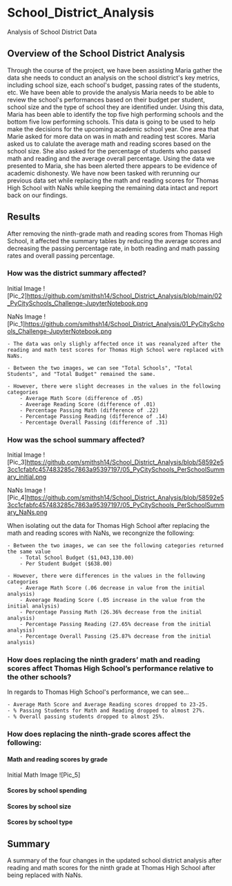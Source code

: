 # School_District_Analysis
Analysis of School District Data
## Overview of the School District Analysis
Through the course of the project, we have been assisting Maria gather the data she needs to conduct an analysis on the school district's key metrics, including school size, each school's budget, passing rates of the students, etc. We have been able to provide the analysis Maria needs to be able to review the school's performances based on their budget per student, school size and the type of school they are identified under. Using this data, Maria has been able to identify the top five high performing schools and the bottom five low performing schools. This data is going to be used to help make the decisions for the upcoming academic school year. One area that Marie asked for more data on was in math and reading test scores. Maria asked us to calulate the average math and reading scores based on the school size. She also asked for the percentage of students who passed math and reading and the average overall percentage. Using the data we presented to Maria, she has been alerted there appears to be evidence of academic dishonesty. We have now been tasked with rerunning our previous data set while replacing the math and reading scores for Thomas High School with NaNs while keeping the remaining data intact and report back on our findings. 
## Results
After removing the ninth-grade math and reading scores from Thomas High School, it affected the summary tables by reducing the average scores and decreasing the passing percentage rate, in both reading and math passing rates and overall passing percentage.
### How was the district summary affected?
Initial Image
![Pic_2]https://github.com/smithsh14/School_District_Analysis/blob/main/02_PyCitySchools_Challenge-JupyterNotebook.png

NaNs Image
![Pic_1]https://github.com/smithsh14/School_District_Analysis/01_PyCitySchools_Challenge-JupyterNotebook.png

    - The data was only slighly affected once it was reanalyzed after the reading and math test scores for Thomas High School were replaced with NaNs. 

    - Between the two images, we can see "Total Schools", "Total Students", and "Total Budget" remained the same.
    
    - However, there were slight decreases in the values in the following categories
        - Average Math Score (difference of .05)
        - Aveerage Reading Score (difference of .01)
        - Percentage Passing Math (difference of .22)
        - Percentage Passing Reading (difference of .14)
        - Percentage Overall Passing (difference of .31)
       

### How was the school summary affected? 
Initial Image
![Pic_3]https://github.com/smithsh14/School_District_Analysis/blob/58592e53cc1cfabfc457483285c7863a95397197/05_PyCitySchools_PerSchoolSummary_initial.png

NaNs Image
![Pic_4]https://github.com/smithsh14/School_District_Analysis/blob/58592e53cc1cfabfc457483285c7863a95397197/05_PyCitySchools_PerSchoolSummary_NaNs.png
 
When isolating out the data for Thomas High School after replacing the math and reading scores with NaNs, we recongnize the following:

    - Between the two images, we can see the following categories returned the same value
        - Total School Budget ($1,043,130.00)
        - Per Student Budget ($638.00)
    
    - However, there were differences in the values in the following categories
        - Average Math Score (.06 decrease in value from the initial analysis)
        - Aveerage Reading Score (.05 increase in the value from the initial analysis)
        - Percentage Passing Math (26.36% decrease from the initial analysis)
        - Percentage Passing Reading (27.65% decrease from the initial analysis)
        - Percentage Overall Passing (25.87% decrease from the initial analysis)

### How does replacing the ninth graders’ math and reading scores affect Thomas High School’s performance relative to the other schools?
In regards to Thomas High School's performance, we can see...

    - Average Math Score and Average Reading scores dropped to 23-25.
    - % Passing Students for Math and Reading dropped to almost 27%.
    - % Overall passing students dropped to almost 25%.


### How does replacing the ninth-grade scores affect the following:

#### Math and reading scores by grade
Initial Math Image
![Pic_5]
#### Scores by school spending
#### Scores by school size
#### Scores by school type

## Summary
A summary of the four changes in the updated school district analysis after reading and math scores for the ninth grade at Thomas High School after being replaced with NaNs.
